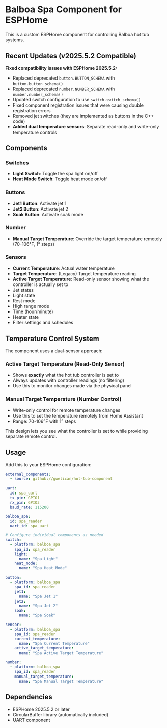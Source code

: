 # Balboa Spa Component for ESPHome

This is a custom ESPHome component for controlling Balboa hot tub systems.

## Recent Updates (v2025.5.2 Compatible)

**Fixed compatibility issues with ESPHome 2025.5.2:**

- Replaced deprecated `button.BUTTON_SCHEMA` with `button.button_schema()`
- Replaced deprecated `number.NUMBER_SCHEMA` with `number.number_schema()`  
- Updated switch configuration to use `switch.switch_schema()`
- Fixed component registration issues that were causing double registration errors
- Removed jet switches (they are implemented as buttons in the C++ code)
- **Added dual temperature sensors**: Separate read-only and write-only temperature controls

## Components

### Switches
- **Light Switch**: Toggle the spa light on/off
- **Heat Mode Switch**: Toggle heat mode on/off

### Buttons
- **Jet1 Button**: Activate jet 1
- **Jet2 Button**: Activate jet 2  
- **Soak Button**: Activate soak mode

### Number
- **Manual Target Temperature**: Override the target temperature remotely (70-106°F, 1° steps)

### Sensors
- **Current Temperature**: Actual water temperature
- **Target Temperature**: (Legacy) Target temperature reading
- **Active Target Temperature**: Read-only sensor showing what the controller is actually set to
- Jet states
- Light state
- Rest mode
- High range mode
- Time (hour/minute)
- Heater state
- Filter settings and schedules

## Temperature Control System

The component uses a dual-sensor approach:

### Active Target Temperature (Read-Only Sensor)
- Shows **exactly** what the hot tub controller is set to
- Always updates with controller readings (no filtering)
- Use this to monitor changes made via the physical panel

### Manual Target Temperature (Number Control)  
- Write-only control for remote temperature changes
- Use this to set the temperature remotely from Home Assistant
- Range: 70-106°F with 1° steps

This design lets you see what the controller is set to while providing separate remote control.

## Usage

Add this to your ESPHome configuration:

```yaml
external_components:
  - source: github://gwelican/hot-tub-component
    
uart:
  id: spa_uart
  tx_pin: GPIO1
  rx_pin: GPIO3
  baud_rate: 115200

balboa_spa:
  id: spa_reader
  uart_id: spa_uart

# Configure individual components as needed
switch:
  - platform: balboa_spa
    spa_id: spa_reader
    light:
      name: "Spa Light"
    heat_mode:
      name: "Spa Heat Mode"

button:
  - platform: balboa_spa
    spa_id: spa_reader
    jet1:
      name: "Spa Jet 1"
    jet2:
      name: "Spa Jet 2"
    soak:
      name: "Spa Soak"

sensor:
  - platform: balboa_spa
    spa_id: spa_reader
    current_temperature:
      name: "Spa Current Temperature"
    active_target_temperature:
      name: "Spa Active Target Temperature"

number:
  - platform: balboa_spa
    spa_id: spa_reader
    manual_target_temperature:
      name: "Spa Manual Target Temperature"
```

## Dependencies

- ESPHome 2025.5.2 or later
- CircularBuffer library (automatically included)
- UART component 